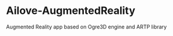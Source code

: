 Ailove-AugmentedReality
=======================

Augmented Reality app based on Ogre3D engine and ARTP library